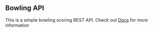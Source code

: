 ## Bowling API
This is a simple bowling scoring REST API. Check out [Docs](https://bowlingscoringapi.docs.apiary.io) for more information
